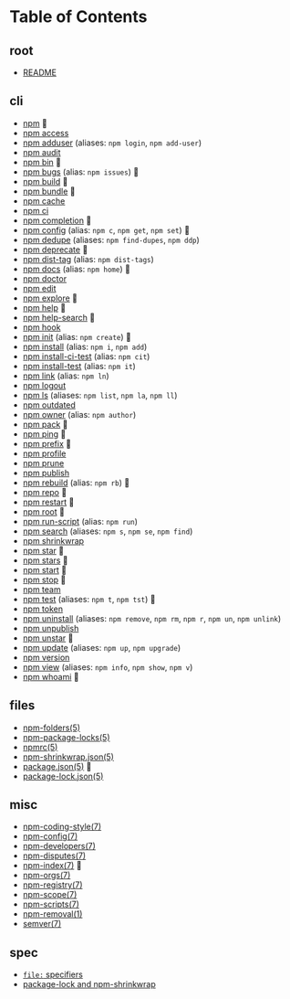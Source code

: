 # Table of Contents

## root

- [README](doc/README.md)

## cli

* [npm](doc/cli/npm.md) 🎉
* [npm access](doc/cli/npm-access.md)
* [npm adduser](doc/cli/npm-adduser.md) (aliases: `npm login`, `npm add-user`)
* [npm audit](doc/cli/npm-audit.md)
* [npm bin](doc/cli/npm-bin.md) 🎉
* [npm bugs](doc/cli/npm-bugs.md) (alias: `npm issues`) 🎉
* [npm build](doc/cli/npm-build.md) 🎉
* [npm bundle](doc/cli/npm-bundle.md) 🎉
* [npm cache](doc/cli/npm-cache.md)
* [npm ci](doc/cli/npm-ci.md)
* [npm completion](doc/cli/npm-completion.md) 🎉
* [npm config](doc/cli/npm-config.md) (alias: `npm c`, `npm get`, `npm set`) 🎉
* [npm dedupe](doc/cli/npm-dedupe.md) (aliases: `npm find-dupes`, `npm ddp`)
* [npm deprecate](doc/cli/npm-deprecate.md) 🎉
* [npm dist-tag](doc/cli/npm-dist-tag.md) (alias: `npm dist-tags`)
* [npm docs](doc/cli/npm-docs.md) (alias: `npm home`) 🎉
* [npm doctor](doc/cli/npm-doctor.md)
* [npm edit](doc/cli/npm-edit.md)
* [npm explore](doc/cli/npm-explore.md) 🎉
* [npm help](doc/cli/npm-help.md) 🎉
* [npm help-search](doc/cli/npm-help-search.md) 🎉
* [npm hook](doc/cli/npm-hook.md)
* [npm init](doc/cli/npm-init.md) (alias: `npm create`) 🎉
* [npm install](doc/cli/npm-install.md) (alias: `npm i`, `npm add`)
* [npm install-ci-test](doc/cli/npm-install-ci-test.md) (alias: `npm cit`)
* [npm install-test](doc/cli/npm-install-test.md) (alias: `npm it`)
* [npm link](doc/cli/npm-link.md) (alias: `npm ln`)
* [npm logout](doc/cli/npm-logout.md)
* [npm ls](doc/cli/npm-ls.md) (aliases: `npm list`, `npm la`, `npm ll`)
* [npm outdated](doc/cli/npm-outdated.md)
* [npm owner](doc/cli/npm-owner.md) (alias: `npm author`)
* [npm pack](doc/cli/npm-pack.md) 🎉
* [npm ping](doc/cli/npm-ping.md) 🎉
* [npm prefix](doc/cli/npm-prefix.md) 🎉
* [npm profile](doc/cli/npm-profile.md)
* [npm prune](doc/cli/npm-prune.md)
* [npm publish](doc/cli/npm-publish.md)
* [npm rebuild](doc/cli/npm-rebuild.md) (alias: `npm rb`) 🎉
* [npm repo](doc/cli/npm-repo.md) 🎉
* [npm restart](doc/cli/npm-restart.md) 🎉
* [npm root](doc/cli/npm-root.md) 🎉
* [npm run-script](doc/cli/npm-run-script.md) (alias: `npm run`)
* [npm search](doc/cli/npm-search.md) (aliases: `npm s`, `npm se`, `npm find`)
* [npm shrinkwrap](doc/cli/npm-shrinkwrap.md)
* [npm star](doc/cli/npm-star.md) 🎉
* [npm stars](doc/cli/npm-stars.md) 🎉
* [npm start](doc/cli/npm-start.md) 🎉
* [npm stop](doc/cli/npm-stop.md) 🎉
* [npm team](doc/cli/npm-team.md)
* [npm test](doc/cli/npm-test.md) (aliases: `npm t`, `npm tst`) 🎉
* [npm token](doc/cli/npm-token.md)
* [npm uninstall](doc/cli/npm-uninstall.md) (aliases: `npm remove`, `npm rm`,
  `npm r`, `npm un`, `npm unlink`)
* [npm unpublish](doc/cli/npm-unpublish.md)
* [npm unstar](doc/cli/npm-star.md) 🎉
* [npm update](doc/cli/npm-update.md) (aliases: `npm up`, `npm upgrade`)
* [npm version](doc/cli/npm-version.md)
* [npm view](doc/cli/npm-view.md) (aliases: `npm info`, `npm show`, `npm v`)
* [npm whoami](doc/cli/npm-whoami.md) 🎉

## files

* [npm-folders(5)](doc/files/npm-folders.md)
* [npm-package-locks(5)](doc/files/npm-package-locks.md)
* [npmrc(5)](doc/files/npmrc.md)
* [npm-shrinkwrap.json(5)](doc/files/npm-shrinkwrap.json.md)
* [package.json(5)](doc/files/package.json.md) 🚧
* [package-lock.json(5)](doc/files/package-lock.json.md)

## misc

* [npm-coding-style(7)](doc/misc/npm-coding-style.md)
* [npm-config(7)](doc/misc/npm-config.md)
* [npm-developers(7)](doc/misc/npm-developers.md)
* [npm-disputes(7)](doc/misc/npm-disputes.md)
* [npm-index(7)](doc/misc/npm-index.md) 🎉
* [npm-orgs(7)](doc/misc/npm-orgs.md)
* [npm-registry(7)](doc/misc/npm-registry.md)
* [npm-scope(7)](doc/misc/npm-scope.md)
* [npm-scripts(7)](doc/misc/npm-scripts.md)
* [npm-removal(1)](doc/misc/removing-npm.md)
* [semver(7)](doc/misc/semver.md)

## spec

* [`file:` specifiers](doc/spec/file-specifiers.md)
* [package-lock and npm-shrinkwrap](doc/spec/package-lock.md)

